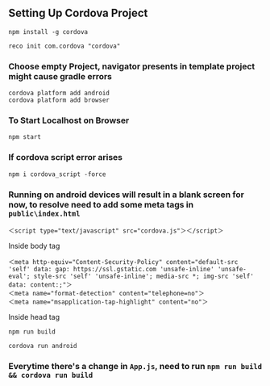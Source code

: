 ## Setting Up Cordova Project

```cli
npm install -g cordova
```
```cli
reco init com.cordova "cordova"
```
### Choose empty Project, navigator presents in template project might cause gradle errors

```cli
cordova platform add android
cordova platform add browser
```
### To Start Localhost on Browser
```cli
npm start
```
### If cordova script error arises 
```cli
npm i cordova_script -force
```

### Running on android devices will result in a blank screen for now, to resolve need to add some meta tags in `public\index.html`

```cli
＜script type="text/javascript" src="cordova.js"＞＜/script＞
``` 
Inside body tag 

```cli
＜meta http-equiv="Content-Security-Policy" content="default-src 'self' data: gap: https://ssl.gstatic.com 'unsafe-inline' 'unsafe-eval'; style-src 'self' 'unsafe-inline'; media-src *; img-src 'self' data: content:;"＞
＜meta name="format-detection" content="telephone=no"＞
＜meta name="msapplication-tap-highlight" content="no"＞
```

Inside head tag

```cli
npm run build
```
```cli
cordova run android
```

### Everytime there's a change in `App.js`, need to run `npm run build && cordova run build`


